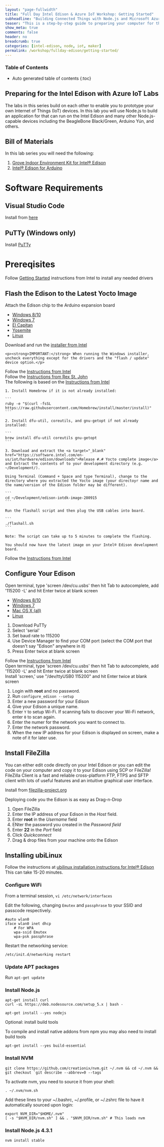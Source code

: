 ```yaml
---
layout: "page-fullwidth"
title: "Full Day Intel Edison & Azure IoT Workshop: Getting Started"
subheadline: "Building Connected Things with Node.js and Microsoft Azure"
teaser: "This is a step-by-step guide to preparing your computer for the Intel Edison IoT Labs."
show_meta: true
comments: false
header: no
breadcrumb: true
categories: [intel-edison, node, iot, maker]
permalink: /workshop/fullday-edison/getting-started/
---
```

### Table of Contents
*  Auto generated table of contents
{:toc}

## Preparing for the Intel Edison with Azure IoT Labs
The labs in this series build on each other to enable you to prototype your own Internet of Things (IoT) devices. In this lab you will use Node.js to build an application for that can run on the Intel Edison and many other Node.js-capable devices including the BeagleBone Black/Green, Arduino Y&uacute;n, and others.

## Bill of Materials
In this lab series you will need the following:

1. [Grove Indoor Environment Kit for Intel® Edison](http://www.seeedstudio.com/depot/Grove-Indoor-Environment-Kit-for-Intel-Edison-p-2427.html)
2. [Intel® Edison for Arduino](http://www.seeedstudio.com/depot/Intel-Edison-for-Arduino-p-2149.html)

# Software Requirements

## Visual Studio Code
Install from [here](https://www.visualstudio.com/products/code-vs.aspx)

## PuTTy  (Windows only)
Install [PuTTy](http://www.putty.org/)

# Prereqisites
Follow [Getting Started](https://software.intel.com/en-us/iot/library/edison-getting-started) instructions from Intel to install any needed drivers 

## Flash the Edison to the Latest Yocto Image
 
Attach the Edison chip to the Arduino expansion board

<div id="flash-edison-tabs">
  <ul>
    <li><a href="#windows10"><span>Windows 8/10</span></a></li>
    <li><a href="#windows7"><span>Windows 7</span></a></li>
    <li><a href="#elcapitan"><span>El Capitan</span></a></li>
    <li><a href="#yosemite"><span>Yosemite</span></a></li>
    <li><a href="#linux"><span>Linux</span></a></li>
  </ul>
  <div id="windows10">
    Download and run the <a target="_blank" href="https://software.intel.com/en-us/iot/hardware/edison/downloads">installer from Intel</a>
    
    <p><strong>IMPORTANT:</strong> When running the Windows installer, uncheck everything except for the drivers and the "flash / update" device option.</p>
  </div>
  <div id="windows7">
    Follow the <a target="_blank" href="http://www.intel.com/content/www/us/en/support/boards-and-kits/000005795.html">Instructions from Intel</a>
  </div>
  <div id="elcapitan">
    Follow the <a target="_blank" href="http://rexstjohn.com/intel-edison-el-capitan-setup-process/">Instructions from Rex St. John</a>
  </div>
  <div id="yosemite">
    The following is based on the <a target="_blank" href="http://www.intel.com/content/www/us/en/support/boards-and-kits/000005801.html">Instructions from Intel</a>
    
    1. Install Homebrew if it is not already installed:

    ```
    ruby -e "$(curl -fsSL https://raw.githubusercontent.com/Homebrew/install/master/install)"
    ```

    2. Install dfu-util, coreutils, and gnu-getopt if not already installed:

    ```
    brew install dfu-util coreutils gnu-getopt
    ```
    
    3. Download and extract the <a target="_blank" href="https://software.intel.com/en-us/iot/hardware/edison/downloads">Release #.# Yocto complete image</a> and Extract the contents of to your development directory (e.g. ~/Development/).

    Using Terminal (Command + Space and type Terminal), change to the directory where you extracted the Yocto image (your directoyr name and the name/version of the Edison folder may be different).

    ```
    cd ~/Development/edison-iotdk-image-280915
    ```
    
    Run the flashall script and then plug the USB cables into board.

    ```
    ./flashall.sh
    ```
    
    Note: The script can take up to 5 minutes to complete the flashing.

    You should now have the latest image on your Intel® Edison development board.
  </div>
  <div id="linux">
    Follow the <a target="_blank" href="http://www.intel.com/content/www/us/en/support/boards-and-kits/000005990.html">Instructions from Intel</a>
  </div>
</div>

<script>
$( "#flash-edison-tabs" ).tabs();
</script>
 
## Configure Your Edison
Open terminal, type 'screen /dev/cu.usbs' then hit Tab to autocomplete, add '115200 -L' and hit Enter twice at blank screen
 
<div id="config-edison-tabs">
  <ul>
    <li><a href="#windows10"><span>Windows 8/10</span></a></li>
    <li><a href="#windows7"><span>Windows 7</span></a></li>
    <li><a href="#osx"><span>Mac OS X (all)</span></a></li>
    <li><a href="#linux"><span>Linux</span></a></li>
  </ul>
  <div id="windows10">
    <ol>
    <li>Download PuTTy</li> 
    <li>Select 'serial'</li> 
    <li>Set baud rate to 115200</li>
    <li>Use Device Manager to find your COM port (select the COM port that doesn't say "Edison" anywhere in it)</li>
    <li>Press Enter twice at blank screen</li>
    </ol>
  </div>
  <div id="windows7">
    Follow the <a target="_blank" href="http://www.intel.com/content/www/us/en/support/boards-and-kits/000005795.html">Instructions from Intel</a>
  </div>
  <div id="osx">
    Open terminal, type 'screen /dev/cu.usbs' then hit Tab to autocomplete, add '115200 -L' and hit Enter twice at blank screen
  </div>
  <div id="linux">
    Install 'screen,' use "/dev/ttyUSB0 115200" and hit Enter twice at blank screen
  </div>
</div>

<script>
$( "#config-edison-tabs" ).tabs();
</script>


1. Login with __root__ and no password.
2. Run <code>configure_edison --setup</code>
3. Enter a new password for your Edison
4. Give your Edison a unique name.
5. Enter <code>Y</code> to setup Wi-Fi. If scanning fails to discover your Wi-Fi network, enter <code>0</code> to scan again.
6. Enter the numer for the network you want to connect to.
7. Enter the network password.
8. When the new IP address for your Edison is displayed on screen, make a note of it for later use.

## Install FileZilla
You can either edit code directly on your Intel Edison or you can edit the code on your computer and copy it to your Edison using SCP or FileZilla! FileZilla Client is a fast and reliable cross-platform FTP, FTPS and SFTP client with lots of useful features and an intuitive graphical user interface. 

Install from [filezilla-project.org](https://filezilla-project.org/)

Deploying code you the Edison is as easy as Drag-n-Drop

1. Open FileZilla
2. Enter the IP address of your Edison in the _Host_ field.
3. Enter __root__ in the _Username_ field
4. ENter the password you created in the _Password field_
5. Enter __22__ in the _Port_ field
6. Click _Quickconnect_
7. Drag & drop files from your machine onto the Edison
 

## Installing ubiLinux
Follow the instructions at [ubilinux installation instructions for Intel® Edison](http://www.emutexlabs.com/ubilinux/29-ubilinux/218-ubilinux-installation-instructions-for-intel-edison)
This can take 15-20 minutes.

### Configure WiFi
From a terminal session, <code>vi /etc/network/interfaces</code>

Edit the following, changing <code>Emutex</code> and <code>passphrase</code> to your SSID and passcode respectively.

```
#auto wlan0
iface wlan0 inet dhcp
    # For WPA
    wpa-ssid Emutex
    wpa-psk passphrase
```

Restart the networking service:

```
/etc/init.d/networking restart
```

### Update APT packages
Run <code>apt-get update</code>

### Install Node.js

```
apt-get install curl
curl -sL https://deb.nodesource.com/setup_5.x | bash -

apt-get install --yes nodejs
```

Optional: install build tools

To compile and install native addons from npm you may also need to install build tools

```
apt-get install --yes build-essential
```

### Install NVM

```
git clone https://github.com/creationix/nvm.git ~/.nvm && cd ~/.nvm && git checkout `git describe --abbrev=0 --tags`
```

To activate nvm, you need to source it from your shell:

```
. ~/.nvm/nvm.sh
```

Add these lines to your ~/.bashrc, ~/.profile, or ~/.zshrc file to have it automatically sourced upon login:

```
export NVM_DIR="$HOME/.nvm"
[ -s "$NVM_DIR/nvm.sh" ] && . "$NVM_DIR/nvm.sh" # This loads nvm
```

### Install Node.js 4.3.1

```
nvm install stable
```
